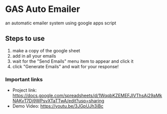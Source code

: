 # GAS Auto Emailer
an automatic emailer system using google apps script

## Steps to use
1. make a copy of the google sheet
2. add in all your emails
3. wait for the "Send Emails" menu item to appear and click it
4. click "Generate Emails" and wait for your response!

### Important links
- Project link: https://docs.google.com/spreadsheets/d/1WqqbKZEMEFJIVThsAj29aMkNAKvT7Dj9WPsvXTaTTwA/edit?usp=sharing
- Demo Video: https://youtu.be/3JGpUJh3iBc
